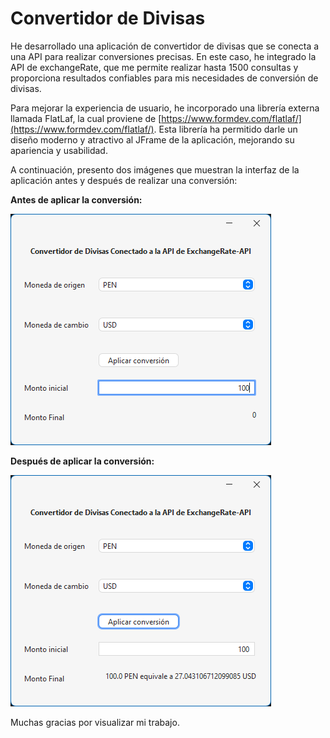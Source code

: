  # Convertidor de Divisas

He desarrollado una aplicación de convertidor de divisas que se conecta a una API para realizar conversiones precisas. En este caso, he integrado la API de exchangeRate, que me permite realizar hasta 1500 consultas y proporciona resultados confiables para mis necesidades de conversión de divisas.

Para mejorar la experiencia de usuario, he incorporado una librería externa llamada FlatLaf, la cual proviene de [https://www.formdev.com/flatlaf/](https://www.formdev.com/flatlaf/). Esta librería ha permitido darle un diseño moderno y atractivo al JFrame de la aplicación, mejorando su apariencia y usabilidad.

A continuación, presento dos imágenes que muestran la interfaz de la aplicación antes y después de realizar una conversión:

**Antes de aplicar la conversión:**

![Imagen 1](1.png)

**Después de aplicar la conversión:**

![Imagen 2](2.png)


Muchas gracias por visualizar mi trabajo.
